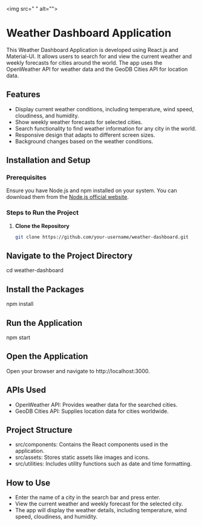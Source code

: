  <img src=" <img src="https://github.com/Ankitkumargh/Online-Attendance-system-app-aks/blob/main/online-attendance-system1%20.png" alt="">" alt="">
# Weather Dashboard Application

This Weather Dashboard Application is developed using React.js and Material-UI. It allows users to search for and view the current weather and weekly forecasts for cities around the world. The app uses the OpenWeather API for weather data and the GeoDB Cities API for location data.

## Features
- Display current weather conditions, including temperature, wind speed, cloudiness, and humidity.
- Show weekly weather forecasts for selected cities.
- Search functionality to find weather information for any city in the world.
- Responsive design that adapts to different screen sizes.
- Background changes based on the weather conditions.

## Installation and Setup

### Prerequisites
Ensure you have Node.js and npm installed on your system. You can download them from the [Node.js official website](https://nodejs.org/).

### Steps to Run the Project

1. **Clone the Repository**
   ```sh
   git clone https://github.com/your-username/weather-dashboard.git

## Navigate to the Project Directory
cd weather-dashboard

## Install the Packages
npm install


## Run the Application

npm start

## Open the Application
Open your browser and navigate to http://localhost:3000.

## APIs Used
- OpenWeather API: Provides weather data for the searched cities.
- GeoDB Cities API: Supplies location data for cities worldwide.
## Project Structure
- src/components: Contains the React components used in the application.
- src/assets: Stores static assets like images and icons.
- src/utilities: Includes utility functions such as date and time formatting.
## How to Use
- Enter the name of a city in the search bar and press enter.
- View the current weather and weekly forecast for the selected city.
- The app will display the weather details, including temperature, wind speed, cloudiness, and humidity.
